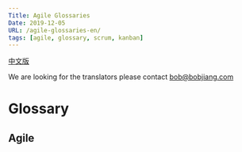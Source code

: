 ```yaml
---
Title: Agile Glossaries
Date: 2019-12-05
URL: /agile-glossaries-en/
tags: [agile, glossary, scrum, kanban]
---
```


[中文版](/agile-glossaries-cn/)

We are looking for the translators
please contact bob@bobjiang.com

# Glossary

## Agile

